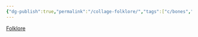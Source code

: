 ```yaml
---
{"dg-publish":true,"permalink":"/collage-folklore/","tags":["c/bones","c/animal","c/skull","c/blue","c/wings","c/woman","c/faceless","c/horns"],"created":"2024-01-08T14:07:11.344-05:00","updated":"2024-01-08T14:08:01.090-05:00"}
---
```



[Folklore](https://www.instagram.com/p/Cl6QVMNukXC/)
